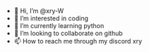 - 👋 Hi, I’m @xry-W
- 👀 I’m interested in coding
- 🌱 I’m currently learning python
- 💞️ I’m looking to collaborate on github
- 📫 How to reach me through my discord xry

<!---
xry-W/xry-W is a ✨ special ✨ repository because its `README.md` (this file) appears on your GitHub profile.
You can click the Preview link to take a look at your changes.
--->
